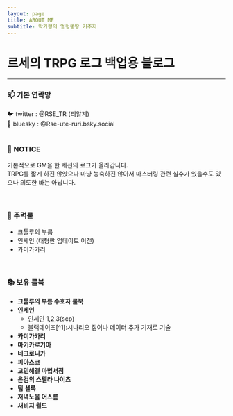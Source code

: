 ```yaml
---
layout: page
title: ABOUT ME
subtitle: 막가렁의 얼렁뚱땅 거주지
---
```


# 르세의 TRPG 로그 백업용 블로그
***

### 📫 기본 연락망 
🐦 twitter : @RSE_TR (티알계) <br>
🩵 bluesky : @Rse-ute-ruri.bsky.social
<br>
<br>
### 📌 NOTICE
기본적으로 GM을 한 세션의 로그가 올라갑니다. <br>
TRPG를 짧게 하진 않았으나 마냥 능숙하진 않아서 마스터링 관련 실수가 있을수도 있으나 의도한 바는 아닙니다.

<br>

### 🎲 주력룰
- 크툴루의 부름
- 인세인 (대형판 업데이트 이전)
- 카미가카리

<br>


### 📚 보유 룰북
- **크툴루의 부름 수호자 룰북**
- **인세인**
    - 인세인 1,2,3(scp)
    - 블랙데이즈[^1]:시나리오 집이나 데이터 추가 기재로 기술
- **카미가카리**
- **마기카로기아**
- **네크로니카**
- **피아스코**
- **고민해결 마법서점**
- **은검의 스텔라 나이츠**
- **팀 셜록**
- **저녁노을 어스름**
- **새비지 월드**
